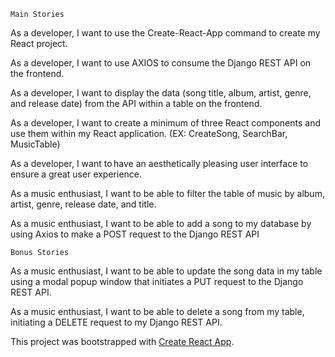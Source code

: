 
	Main Stories

As a developer, I want to use the Create-React-App command to create my React project.

As a developer, I want to use AXIOS to consume the Django REST API on the frontend.

As a developer, I want to display the data (song title, album, artist, genre, and release date) from the API within a table on the frontend.

As a developer, I want to create a minimum of three React components and use them within my React application. (EX: CreateSong, SearchBar, MusicTable) 

As a developer, I want to have an aesthetically pleasing user interface to ensure a great user experience.

As a music enthusiast, I want to be able to filter the table of music by album, artist, genre, release date, and title.

As a music enthusiast, I want to be able to add a song to my database by using Axios to make a POST request to the Django REST API
 
	Bonus Stories

As a music enthusiast, I want to be able to update the song data in my table using a modal popup window that initiates a PUT request to the Django REST API.

As a music enthusiast, I want to be able to delete a song from my table, initiating a DELETE request to my Django REST API.






This project was bootstrapped with [Create React App](https://github.com/facebook/create-react-app).


